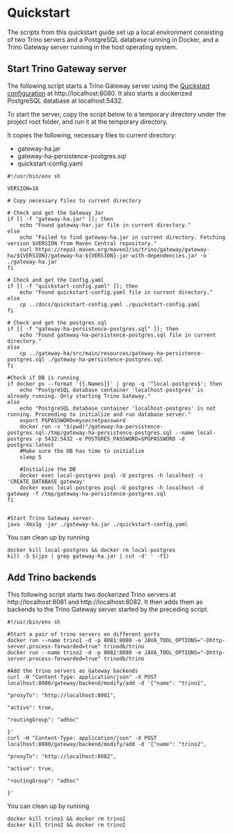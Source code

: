 # Quickstart

The scripts from this quickstart guide set up a local environment consisting of
two Trino servers and a PostgreSQL database running in Docker, and a Trino
Gateway server running in the host operating system. 

## Start Trino Gateway server

The following script starts a Trino Gateway server using the 
[Quickstart configuration](quickstart-config.yaml) at http://localhost:8080.
It also starts a dockerized PostgreSQL database at localhost:5432.

To start the server, copy the script below to a temporary directory 
under the project root folder, and run it at the temporary directory.

It  copies the following, necessary files to current directory:

- gateway-ha.jar
- gateway-ha-persistence-postgres.sql
- quickstart-config.yaml

```shell
#!/usr/bin/env sh

VERSION=10

# Copy necessary files to current directory

# Check and get the Gateway Jar
if [[ -f "gateway-ha.jar" ]]; then
    echo "Found gateway-har.jar file in current directory."
else
    echo "Failed to find gateway-ha.jar in current directory. Fetching version $VERSION from Maven Central repository."
    curl https://repo1.maven.org/maven2/io/trino/gateway/gateway-ha/${VERSION}/gateway-ha-${VERSION}-jar-with-dependencies.jar -o ./gateway-ha.jar
fi

# Check and get the Config.yaml
if [[ -f "quickstart-config.yaml" ]]; then
    echo "Found quickstart-config.yaml file in current directory."
else
    cp ../docs/quickstart-config.yaml ./quickstart-config.yaml
fi

# Check and get the postgres.sql
if [[ -f "gateway-ha-persistence-postgres.sql" ]]; then
    echo "Found gateway-ha-persistence-postgres.sql file in current directory."
else
    cp ../gateway-ha/src/main/resources/gateway-ha-persistence-postgres.sql ./gateway-ha-persistence-postgres.sql
fi

#Check if DB is running
if docker ps --format '{{.Names}}' | grep -q '^local-postgres$'; then
    echo "PostgreSQL database container 'localhost-postgres' is already running. Only starting Trino Gateway."
else
    echo "PostgreSQL database container 'localhost-postgres' is not running. Proceeding to initialize and run database server."
    export PGPASSWORD=mysecretpassword
    docker run -v "$(pwd)"/gateway-ha-persistence-postgres.sql:/tmp/gateway-ha-persistence-postgres.sql --name local-postgres -p 5432:5432 -e POSTGRES_PASSWORD=$PGPASSWORD -d postgres:latest
    #Make sure the DB has time to initialize
    sleep 5

    #Initialize the DB
    docker exec local-postgres psql -U postgres -h localhost -c 'CREATE DATABASE gateway'
    docker exec local-postgres psql -U postgres -h localhost -d gateway -f /tmp/gateway-ha-persistence-postgres.sql
fi


#Start Trino Gateway server.
java -Xmx1g -jar ./gateway-ha.jar ./quickstart-config.yaml
```

You can clean up by running

```shell
docker kill local-postgres && docker rm local-postgres
kill -5 $(jps | grep gateway-ha.jar | cut -d' ' -f1)
```

## Add Trino backends

This following script starts two dockerized Trino servers at 
http://localhost:8081 and http://localhost:8082. It then adds them as backends
to the Trino Gateway server started by the preceding script.

```shell
#!/usr/bin/env sh

#Start a pair of trino servers on different ports
docker run --name trino1 -d -p 8081:8080 -e JAVA_TOOL_OPTIONS="-Dhttp-server.process-forwarded=true" trinodb/trino
docker run --name trino2 -d -p 8082:8080 -e JAVA_TOOL_OPTIONS="-Dhttp-server.process-forwarded=true" trinodb/trino

#Add the trino servers as Gateway backends
curl -H "Content-Type: application/json" -X POST localhost:8080/gateway/backend/modify/add -d '{"name": "trino1",
                                                                                                "proxyTo": "http://localhost:8081",
                                                                                                "active": true,
                                                                                                "routingGroup": "adhoc"
                                                                                              }'
curl -H "Content-Type: application/json" -X POST localhost:8080/gateway/backend/modify/add -d '{"name": "trino2",
                                                                                                "proxyTo": "http://localhost:8082",
                                                                                                "active": true,
                                                                                                "routingGroup": "adhoc"
                                                                                              }'
```

You can clean up by running

```shell
docker kill trino1 && docker rm trino1
docker kill trino2 && docker rm trino2
```
